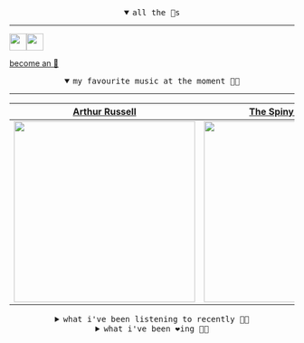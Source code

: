 <details open>

<summary align="center"><samp>all the 🥚s</samp></summary>
<hr />

<a href="https://github.com/pvinis"><img src="https://avatars.githubusercontent.com/u/100233?s=90&v=4" width="30" height="30" /><a href="https://github.com/maxPugh"><img src="https://avatars.githubusercontent.com/u/46350013?s=90&u=52a601eaa2d272b35477d096fe782ebf0a8a1f68&v=4" width="30" height="30" />

<samp><a href="https://github.com/bitttttten/bitttttten/stargazers">become an 🥚</a></samp>

</details>

<details open>

<summary align="center"><samp>my favourite music at the moment 🎵🎶</samp></summary>
<hr />

<!-- toc -->

| [Arthur Russell](https://open.spotify.com/artist/3iJJD5v7oIFUevW4N5w5cj)                                                                                         | [The Spiny Anteaters](https://open.spotify.com/artist/56FpT1zPVtO6fgVtuF7lXh)                                                                                    | [Kelly Lee Owens](https://open.spotify.com/artist/5eitAUlYmlha3LLWg7aBn5)                                                                                        | [OSKA](https://open.spotify.com/artist/4aT85lix0NSNB6w9Ozzksq)                                                                                                   |
| ---------------------------------------------------------------------------------------------------------------------------------------------------------------- | ---------------------------------------------------------------------------------------------------------------------------------------------------------------- | ---------------------------------------------------------------------------------------------------------------------------------------------------------------- | ---------------------------------------------------------------------------------------------------------------------------------------------------------------- |
| [<img src="https://i.scdn.co/image/ab6761610000e5eb3cfb09a7764e1ad77e323c18" width="320" height="auto">](https://open.spotify.com/artist/3iJJD5v7oIFUevW4N5w5cj) | [<img src="https://i.scdn.co/image/ab67616d0000b273d25d042293fc5bfa0c92ea61" width="320" height="auto">](https://open.spotify.com/artist/56FpT1zPVtO6fgVtuF7lXh) | [<img src="https://i.scdn.co/image/ab6761610000e5eb0e4b4ad95f7d1df3cd36176a" width="320" height="auto">](https://open.spotify.com/artist/5eitAUlYmlha3LLWg7aBn5) | [<img src="https://i.scdn.co/image/ab6761610000e5eba615bb9a5c0f032b98f5e2cd" width="320" height="auto">](https://open.spotify.com/artist/4aT85lix0NSNB6w9Ozzksq) |

<!-- tocstop -->

</details>

<details>

<summary align="center"><samp>what i've been listening to recently 🎵🎶</samp></summary>
<hr />

<!-- toc -->

| [Moth<br />Burial, Four Tet](https://open.spotify.com/track/6zil6cE61Yo8fKkw9yxpz5)                                                                             | [(How Could Anybody) Feel at H…<br />Open Mike Eagle](https://open.spotify.com/track/0V6QNE31BWyMuiKlvDRnE9)                                                    | [Papayas<br />chicarica](https://open.spotify.com/track/5IdYwtkWxze5HKIq6uwFEk)                                                                                 | [The Soviet<br />mewithoutYou](https://open.spotify.com/track/0D6m2y5QwQ3kUWrVT2wixO)                                                                           |
| --------------------------------------------------------------------------------------------------------------------------------------------------------------- | --------------------------------------------------------------------------------------------------------------------------------------------------------------- | --------------------------------------------------------------------------------------------------------------------------------------------------------------- | --------------------------------------------------------------------------------------------------------------------------------------------------------------- |
| [<img src="https://i.scdn.co/image/ab6761610000e5eb4be7334b7aed9ca32a732aeb" width="320" height="auto">](https://open.spotify.com/track/6zil6cE61Yo8fKkw9yxpz5) | [<img src="https://i.scdn.co/image/ab6761610000e5eb46e637883d0b1979cce043e0" width="320" height="auto">](https://open.spotify.com/track/0V6QNE31BWyMuiKlvDRnE9) | [<img src="https://i.scdn.co/image/ab6761610000e5eb1d239d9d73da61beb835ebab" width="320" height="auto">](https://open.spotify.com/track/5IdYwtkWxze5HKIq6uwFEk) | [<img src="https://i.scdn.co/image/ab6761610000e5ebe03d502190e35ac58c18d339" width="320" height="auto">](https://open.spotify.com/track/0D6m2y5QwQ3kUWrVT2wixO) |

<!-- tocstop -->

</details>

<details>

<summary align="center"><samp>what i've been ❤️ing 🎵🎶</samp></summary>
<hr />

<!-- toc -->

| [Little Habits<br />Petey](https://open.spotify.com/album/7Kf8EYqFa5QYLEarHp075Z)                                                                               | [Baby<br />Helena Deland](https://open.spotify.com/album/5M9BayikE0SjNp4PNpVZtr)                                                                                | [Loner<br />Dehd](https://open.spotify.com/album/0kn1V8vpoxtEw69CcMDlik)                                                                                        | [Carry On<br />Daphni](https://open.spotify.com/album/2NF7kUOEaNYhCWLANV85Aj)                                                                                   |
| --------------------------------------------------------------------------------------------------------------------------------------------------------------- | --------------------------------------------------------------------------------------------------------------------------------------------------------------- | --------------------------------------------------------------------------------------------------------------------------------------------------------------- | --------------------------------------------------------------------------------------------------------------------------------------------------------------- |
| [<img src="https://i.scdn.co/image/ab67616d0000b273ddaa3fb8f0a361f2cb1e6473" width="320" height="auto">](https://open.spotify.com/album/7Kf8EYqFa5QYLEarHp075Z) | [<img src="https://i.scdn.co/image/ab67616d0000b27317b81b873dc82f6b5012406d" width="320" height="auto">](https://open.spotify.com/album/5M9BayikE0SjNp4PNpVZtr) | [<img src="https://i.scdn.co/image/ab67616d0000b273854f8be6768ea5d9106d66cb" width="320" height="auto">](https://open.spotify.com/album/0kn1V8vpoxtEw69CcMDlik) | [<img src="https://i.scdn.co/image/ab67616d0000b2730ed3b03e9025fbfde6150f31" width="320" height="auto">](https://open.spotify.com/album/2NF7kUOEaNYhCWLANV85Aj) |

<!-- tocstop -->

</details>
